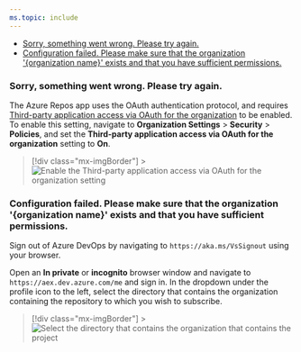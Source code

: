 ```yaml
---
ms.topic: include
---
```


* [Sorry, something went wrong. Please try again.](#sorry-something-went-wrong-please-try-again)
* [Configuration failed. Please make sure that the organization '{organization name}' exists and that you have sufficient
  permissions.](#configuration-failed-please-make-sure-that-the-organization-organization-name-exists-and-that-you-have-sufficient-permissions)

### Sorry, something went wrong. Please try again.

The Azure Repos app uses the OAuth authentication protocol, and requires [Third-party application access via OAuth for the
organization](/azure/devops/organizations/accounts/change-application-access-policies#change-application-access-policies) to be enabled.
To enable this setting, navigate to **Organization Settings** > **Security** > **Policies**, and set the **Third-party application access
via OAuth for the organization** setting to **On**.

> [!div class="mx-imgBorder"] > ![Enable the Third-party application access via OAuth for the organization setting](../media/troubleshooting/third-party-app-consent.png)

### Configuration failed. Please make sure that the organization '{organization name}' exists and that you have sufficient permissions.

Sign out of Azure DevOps by navigating to `https://aka.ms/VsSignout` using your browser.

Open an **In private** or **incognito** browser window and navigate to `https://aex.dev.azure.com/me` and sign in. In the dropdown under the profile
icon to the left, select the directory that contains the organization containing the repository to which you wish to subscribe.

> [!div class="mx-imgBorder"] > ![Select the directory that contains the organization that contains the project](../media/troubleshooting/profile-page.png)
